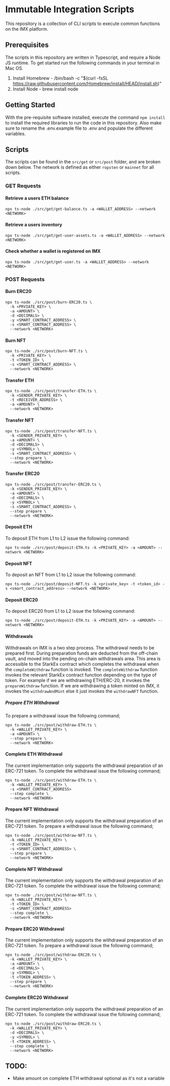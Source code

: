 # Immutable Integration Scripts

This repository is a collection of CLI scripts to execute common functions on the IMX platform.

## Prerequisites

The scripts in this repository are written in Typescript, and require a Node JS runtime. To get started run
the following commands in your terminal in Mac OS.

1. Install Homebrew - /bin/bash -c "$(curl -fsSL https://raw.githubusercontent.com/Homebrew/install/HEAD/install.sh)"
2. Install Node - brew install node

## Getting Started

With the pre-requisite software installed, execute the command `npm install` to install the required libraries to
run the code in this repository. Also make sure to rename the .env.example file to .env and populate the different variables.

## Scripts

The scripts can be found in the `src/get` or `src/post` folder, and are broken down below. The network is defined as either `ropsten` or `mainnet` for all scripts.

### GET Requests

#### Retrieve a users ETH balance

```
npx ts-node ./src/get/get-balance.ts -a <WALLET_ADDRESS> --network <NETWORK>
```

#### Retrieve a users inventory

```
npx ts-node ./src/get/get-user-assets.ts -a <WALLET_ADDRESS> --network <NETWORK>
```

#### Check whether a wallet is registered on IMX

```
npx ts-node ./src/get/get-user.ts -a <WALLET_ADDRESS> --network <NETWORK>
```

### POST Requests

#### Burn ERC20

```
npx ts-node ./src/post/burn-ERC20.ts \
  -k <PRVIATE_KEY> \
  -a <AMOUNT> \
  -d <DECIMALS> \
  -y <SMART_CONTRACT_ADDRESS> \
  -s <SMART_CONTRACT_ADDRESS> \
  --network <NETWORK>
```

#### Burn NFT

```
npx ts-node ./src/post/burn-NFT.ts \
  -k <PRIVATE_KEY> \
  -t <TOKEN_ID> \
  -s <SMART_CONTRACT_ADDRESS> \
  --network <NETWORK>
```

#### Transfer ETH

```
npx ts-node ./src/post/transfer-ETH.ts \
  -k <SENDER_PRIVATE_KEY> \
  -t <RECEIVER_ADDRESS> \
  -a <AMOUNT> \
  --network <NETWORK>
```
#### Transfer NFT

```
npx ts-node ./src/post/transfer-NFT.ts \
  -k <SENDER_PRIVATE_KEY> \
  -a <AMOUNT> \
  -d <DECIMALS> \
  -y <SYMBOL> \
  -s <SMART_CONTRACT_ADDRESS> \
  --step prepare \
  --network <NETWORK>
```
#### Transfer ERC20

```
npx ts-node ./src/post/transfer-ERC20.ts \
  -k <SENDER_PRIVATE_KEY> \
  -a <AMOUNT> \
  -d <DECIMALS> \
  -y <SYMBOL> \
  -s <SMART_CONTRACT_ADDRESS> \
  --step prepare \
  --network <NETWORK>
```

#### Deposit ETH

To deposit ETH from L1 to L2 issue the following command:

```
npx ts-node ./src/post/deposit-ETH.ts -k <PRIVATE_KEY> -a <AMOUNT> --network <NETWORK>                    
```

#### Deposit NFT

To deposit an NFT from L1 to L2 issue the following command:

```
npx ts-node ./src/post/deposit-NFT.ts -k <private_key> -t <token_id> -s <smart_contract_address> --network <NETWORK>                   
```

#### Deposit ERC20

To deposit ERC20 from L1 to L2 issue the following command:

```
npx ts-node ./src/post/deposit-ETH.ts -k <PRIVATE_KEY> -a <AMOUNT> --network <NETWORK>                    
```

#### Withdrawals

Withdrawals on IMX is a two step process. The withdrawal needs to be prepared first. During preparation funds are deducted from the off-chain vault, and moved into the pending on-chain withdrawals area. This area is accessible to the StarkEx contract which completes the withdrawal when the `completeWithdraw` function is invoked. The `completeWithdraw` function invokes the relevant StarkEx contract function depending on the type of token. For example if we are withdrawing ETH/ERC-20, it invokes the `prepareWithdraw` function. If we are withdrawing a token minted on IMX, it invokes the `withdrawAndMint` else it just invokes the `withdrawNFT` function.

##### Prepare ETH Withdrawal

To prepare a withdrawal issue the following command;

```
npx ts-node ./src/post/withdraw-ETH.ts \
  -k <WALLET_PRIVATE_KEY> \
  -a <AMOUNT> \
  --step prepare \ 
  --network <NETWORK>
```

#### Complete ETH Withdrawal

The current implementation only supports the withdrawal preparation of an ERC-721 token.
To complete the withdrawal issue the following command;

```
npx ts-node ./src/post/withdraw-ETH.ts \
  -k <WALLET_PRIVATE_KEY> \
  -s <SMART_CONTRACT_ADDRESS>
  --step complete \ 
  --network <NETWORK>
```


#### Prepare NFT Withdrawal

The current implementation only supports the withdrawal preparation of an ERC-721 token.
To prepare a withdrawal issue the following command;

```
npx ts-node ./src/post/withdraw-NFT.ts \
  -k <WALLET_PRIVATE_KEY> \
  -t <TOKEN_ID> \
  -s <SMART_CONTRACT_ADDRESS> \
  --step prepare \ 
  --network <NETWORK>
```

#### Complete NFT Withdrawal

The current implementation only supports the withdrawal preparation of an ERC-721 token.
To complete the withdrawal issue the following command;

```
npx ts-node ./src/post/withdraw-NFT.ts \
  -k <WALLET_PRIVATE_KEY> \
  -t <TOKEN_ID> \
  -s <SMART_CONTRACT_ADDRESS>
  --step complete \ 
  --network <NETWORK>
```

#### Prepare ERC20 Withdrawal

The current implementation only supports the withdrawal preparation of an ERC-721 token.
To prepare a withdrawal issue the following command;

```
npx ts-node ./src/post/withdraw-ERC20.ts \
  -k <WALLET_PRIVATE_KEY> \
  -a <AMOUNT> \
  -d <DECIMALS> \
  -y <SYMBOL> \
  -t <TOKEN_ADDRESS> \
  --step prepare \ 
  --network <NETWORK>
```

#### Complete ERC20 Withdrawal

The current implementation only supports the withdrawal preparation of an ERC-721 token.
To complete the withdrawal issue the following command;

```
npx ts-node ./src/post/withdraw-ERC20.ts \
  -k <WALLET_PRIVATE_KEY> \
  -d <DECIMALS> \
  -y <SYMBOL> \
  -t <TOKEN_ADDRESS> \
  --step complete \ 
  --network <NETWORK>
```


## TODO:
* Make amount on complete ETH withdrawal optional as it's not a variable